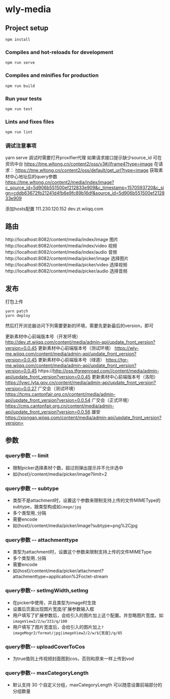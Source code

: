 # wly-media

## Project setup
```
npm install
```

### Compiles and hot-reloads for development
```
npm run serve
```

### Compiles and minifies for production
```
npm run build
```

### Run your tests
```
npm run test
```

### Lints and fixes files
```
npm run lint
```
### 调试注意事项
yarn serve 调试时需要打开proxifier代理
如果请求接口提示缺少source_id
可在资讯中台
https://tme.wltong.cn/content2/oss/v3#/iframe4?type=image
在请求：
https://tme.wltong.cn/content2/oss/default/get_url?type=image
获取素材中心地址后的query参数
https://tme.wltong.cn/content2/media/index/image?c_source_id=5d906b551500ef212833e909&c_timestamp=1570593720&c_sign=cddb63672fb21241d4fb6e9fc89b16df&source_id=5d906b551500ef212833e909

添加hosts配置
111.230.120.152	dev.zt.wiiqq.com


## 路由

http://localhost:8082/content/media/index/image 图片
http://localhost:8082/content/media/index/video 视频
http://localhost:8082/content/media/index/audio 音频
http://localhost:8082/content/media/picker/image 选择图片
http://localhost:8082/content/media/picker/video 选择视频
http://localhost:8082/content/media/picker/audio 选择音频

## 发布

打包上传
```
yarn patch
yarn deploy
```
然后打开浏览器访问下列需要更新的环境，需要先更新最后的version，即可

更新素材中心前端版本号（开发环境）
http://dev.zt.wiiqq.com/content/media/admin-api/update_front_version?version=0.0.45
更新素材中心前端版本号（测试环境）
https://wly-me.wiiqq.com/content/media/admin-api/update_front_version?version=0.0.45
更新素材中心前端版本号（绿道）
https://tgr-me.wiiqq.com/content/media/admin-api/update_front_version?version=0.0.45
https://http://oss.tfgreenroad.com//content/media/admin-api/update_front_version?version=0.0.45
更新素材中心前端版本号（洛阳）
https://lywc.lyta.gov.cn/content/media/admin-api/update_front_version?version=0.0.27
广交会（测试环境）
https://tcms.cantonfair.org.cn/content/media/admin-api/update_front_version?version=0.0.54
广交会（正式环境）
https://cms.cantonfair.org.cn/content/media/admin-api/update_front_version?version=0.0.56
雄安
https://xiongan.wiiqq.com/content/media/admin-api/update_front_version?version=

## 参数

### query参数 -- limit

- 限制picker选择素材个数，超过则弹出提示并不允许选中
- 如{host}/content/media/picker/image?limit=2

### query参数 -- subtype

- 类型不是attachment时，设置这个参数来限制支持上传的文件MIMEType的subtype，跟类型构成如```image/jpg```
- 多个类型用```,```分隔
- 需要encode
- 如{host}/content/media/picker/image?subtype=png%2Cjpg

### query参数 -- attachmenttype


- 类型为attachment时，设置这个参数来限制支持上传的文件MIMEType
- 多个类型用```,```分隔
- 需要encode
- 如{host}/content/media/picker/attachment?attachmenttype=application%2Foctet-stream

### query参数-- setImgWidth,setImg

- 在picker中使用，并且类型为image时生效
- 设置后页面出现图片宽度/扩展参数输入框
- 用户填写了扩展参数后，会给引入的图片加上这个配置。并忽略图片宽度。如`imageView2/2/w/333/q/100`
- 用户填写了图片宽度后，会给引入的图片加上`?imageMogr2/format/jpg|imageView2/2/w/${宽度}/q/85`

### query参数-- uploadCoverToCos

- 为true值则上传视频封面图到cos，否则和原来一样上传到vod

### query参数-- maxCategoryLength
- 默认支持 30 个自定义分组，maxCategoryLength 可以随意设置前端部分的分组数量